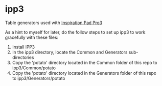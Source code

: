 # ipp3

Table generators used with [Inspiration Pad Pro3](http://www.nbos.com/products/inspiration-pad-pro)

As a hint to myself for later, do the follow steps to set up ipp3 to work gracefully with these files:

1. Install IPP3
2. In the ipp3 directory, locate the Common and Generators sub-directories
3. Copy the 'potato' directory located in the Common folder of this repo to ipp3/Common/potato
4. Copy the 'potato' directory located in the Generators folder of this repo to ipp3/Generators/potato
